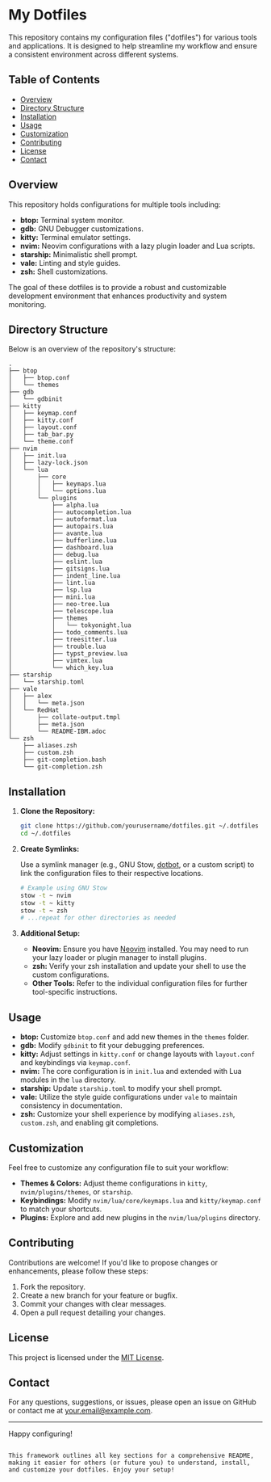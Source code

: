 # My Dotfiles

This repository contains my configuration files ("dotfiles") for various tools and applications. It is designed to help streamline my workflow and ensure a consistent environment across different systems.

## Table of Contents

- [Overview](#overview)
- [Directory Structure](#directory-structure)
- [Installation](#installation)
- [Usage](#usage)
- [Customization](#customization)
- [Contributing](#contributing)
- [License](#license)
- [Contact](#contact)

## Overview

This repository holds configurations for multiple tools including:
- **btop:** Terminal system monitor.
- **gdb:** GNU Debugger customizations.
- **kitty:** Terminal emulator settings.
- **nvim:** Neovim configurations with a lazy plugin loader and Lua scripts.
- **starship:** Minimalistic shell prompt.
- **vale:** Linting and style guides.
- **zsh:** Shell customizations.

The goal of these dotfiles is to provide a robust and customizable development environment that enhances productivity and system monitoring.

## Directory Structure

Below is an overview of the repository's structure:

```
.
├── btop
│   ├── btop.conf
│   └── themes
├── gdb
│   └── gdbinit
├── kitty
│   ├── keymap.conf
│   ├── kitty.conf
│   ├── layout.conf
│   ├── tab_bar.py
│   └── theme.conf
├── nvim
│   ├── init.lua
│   ├── lazy-lock.json
│   └── lua
│       ├── core
│       │   ├── keymaps.lua
│       │   └── options.lua
│       └── plugins
│           ├── alpha.lua
│           ├── autocompletion.lua
│           ├── autoformat.lua
│           ├── autopairs.lua
│           ├── avante.lua
│           ├── bufferline.lua
│           ├── dashboard.lua
│           ├── debug.lua
│           ├── eslint.lua
│           ├── gitsigns.lua
│           ├── indent_line.lua
│           ├── lint.lua
│           ├── lsp.lua
│           ├── mini.lua
│           ├── neo-tree.lua
│           ├── telescope.lua
│           ├── themes
│           │   └── tokyonight.lua
│           ├── todo_comments.lua
│           ├── treesitter.lua
│           ├── trouble.lua
│           ├── typst_preview.lua
│           ├── vimtex.lua
│           └── which_key.lua
├── starship
│   └── starship.toml
├── vale
│   ├── alex
│   │   └── meta.json
│   └── RedHat
│       ├── collate-output.tmpl
│       ├── meta.json
│       └── README-IBM.adoc
└── zsh
    ├── aliases.zsh
    ├── custom.zsh
    ├── git-completion.bash
    └── git-completion.zsh
```

## Installation

1. **Clone the Repository:**

   ```bash
   git clone https://github.com/yourusername/dotfiles.git ~/.dotfiles
   cd ~/.dotfiles
   ```

2. **Create Symlinks:**

   Use a symlink manager (e.g., GNU Stow, [dotbot](https://github.com/anishathalye/dotbot), or a custom script) to link the configuration files to their respective locations.

   ```bash
   # Example using GNU Stow
   stow -t ~ nvim
   stow -t ~ kitty
   stow -t ~ zsh
   # ...repeat for other directories as needed
   ```

3. **Additional Setup:**

   - **Neovim:** Ensure you have [Neovim](https://neovim.io/) installed. You may need to run your lazy loader or plugin manager to install plugins.
   - **zsh:** Verify your zsh installation and update your shell to use the custom configurations.
   - **Other Tools:** Refer to the individual configuration files for further tool-specific instructions.

## Usage

- **btop:** Customize `btop.conf` and add new themes in the `themes` folder.
- **gdb:** Modify `gdbinit` to fit your debugging preferences.
- **kitty:** Adjust settings in `kitty.conf` or change layouts with `layout.conf` and keybindings via `keymap.conf`.
- **nvim:** The core configuration is in `init.lua` and extended with Lua modules in the `lua` directory.
- **starship:** Update `starship.toml` to modify your shell prompt.
- **vale:** Utilize the style guide configurations under `vale` to maintain consistency in documentation.
- **zsh:** Customize your shell experience by modifying `aliases.zsh`, `custom.zsh`, and enabling git completions.

## Customization

Feel free to customize any configuration file to suit your workflow:

- **Themes & Colors:** Adjust theme configurations in `kitty`, `nvim/plugins/themes`, or `starship`.
- **Keybindings:** Modify `nvim/lua/core/keymaps.lua` and `kitty/keymap.conf` to match your shortcuts.
- **Plugins:** Explore and add new plugins in the `nvim/lua/plugins` directory.

## Contributing

Contributions are welcome! If you'd like to propose changes or enhancements, please follow these steps:

1. Fork the repository.
2. Create a new branch for your feature or bugfix.
3. Commit your changes with clear messages.
4. Open a pull request detailing your changes.

## License

This project is licensed under the [MIT License](LICENSE).

## Contact

For any questions, suggestions, or issues, please open an issue on GitHub or contact me at [your.email@example.com](mailto:your.email@example.com).

---

Happy configuring!
```

This framework outlines all key sections for a comprehensive README, making it easier for others (or future you) to understand, install, and customize your dotfiles. Enjoy your setup!
